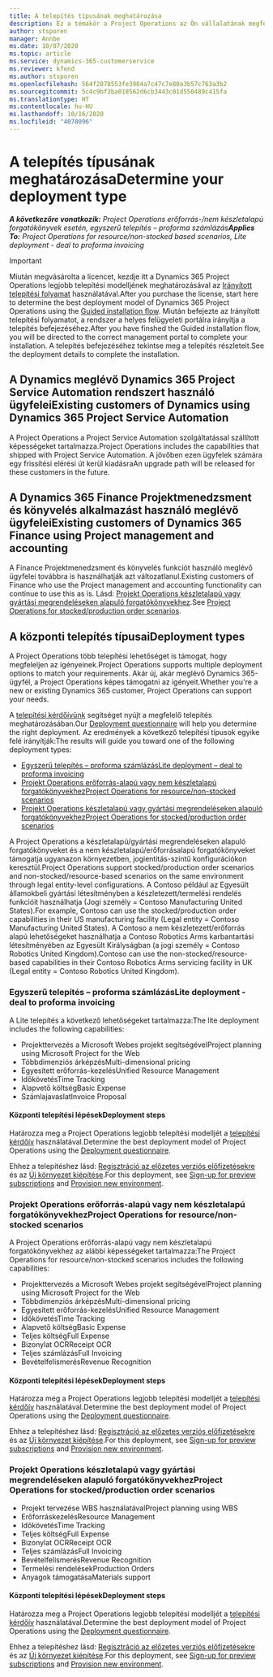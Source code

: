 ```yaml
---
title: A telepítés típusának meghatározása
description: Ez a témakör a Project Operations az Ön vállalatának megfelelő telepítéstípusának megállapításában segítő információkat tartalmaz.
author: stsporen
manager: Annbe
ms.date: 10/07/2020
ms.topic: article
ms.service: dynamics-365-customerservice
ms.reviewer: kfend
ms.author: stsporen
ms.openlocfilehash: 564f2878553fe3904a7c47c7e80a3b57c763a3b2
ms.sourcegitcommit: 5c4c9bf3ba018562d6cb3443c01d550489c415fa
ms.translationtype: HT
ms.contentlocale: hu-HU
ms.lasthandoff: 10/16/2020
ms.locfileid: "4078096"
---
```

# <a name="determine-your-deployment-type"></a><span data-ttu-id="c9747-103">A telepítés típusának meghatározása</span><span class="sxs-lookup"><span data-stu-id="c9747-103">Determine your deployment type</span></span>

<span data-ttu-id="c9747-104">_**A következőre vonatkozik:** Project Operations erőforrás-/nem készletalapú forgatókönyvek esetén, egyszerű telepítés – proforma számlázás_</span><span class="sxs-lookup"><span data-stu-id="c9747-104">_**Applies To:** Project Operations for resource/non-stocked based scenarios, Lite deployment - deal to proforma invoicing_</span></span>

> [!IMPORTANT]
> <span data-ttu-id="c9747-105">Miután megvásárolta a licencet, kezdje itt a Dynamics 365 Project Operations legjobb telepítési modelljének meghatározásával az [Irányított telepítési folyamat](https://aka.ms/provisionprojectoperations) használatával.</span><span class="sxs-lookup"><span data-stu-id="c9747-105">After you purchase the license, start here to determine the best deployment model of Dynamics 365 Project Operations using the [Guided installation flow](https://aka.ms/provisionprojectoperations).</span></span>
> <span data-ttu-id="c9747-106">Miután befejezte az Irányított telepítési folyamatot, a rendszer a helyes felügyeleti portálra irányítja a telepítés befejezéséhez.</span><span class="sxs-lookup"><span data-stu-id="c9747-106">After you have finshed the Guided installation flow, you will be directed to the correct management portal to complete your installation.</span></span> <span data-ttu-id="c9747-107">A telepítés befejezéséhez tekintse meg a telepítés részleteit.</span><span class="sxs-lookup"><span data-stu-id="c9747-107">See the deployment details to complete the installation.</span></span>


## <a name="existing-customers-of-dynamics-using-dynamics-365-project-service-automation"></a><span data-ttu-id="c9747-108">A Dynamics meglévő Dynamics 365 Project Service Automation rendszert használó ügyfelei</span><span class="sxs-lookup"><span data-stu-id="c9747-108">Existing customers of Dynamics using Dynamics 365 Project Service Automation</span></span>
<span data-ttu-id="c9747-109">A Project Operations a Project Service Automation szolgáltatással szállított képességeket tartalmazza.</span><span class="sxs-lookup"><span data-stu-id="c9747-109">Project Operations includes the capabilities that shipped with Project Service Automation.</span></span> <span data-ttu-id="c9747-110">A jövőben ezen ügyfelek számára egy frissítési elérési út kerül kiadásra</span><span class="sxs-lookup"><span data-stu-id="c9747-110">An upgrade path will be released for these customers in the future.</span></span>

## <a name="existing-customers-of-dynamics-365-finance-using-project-management-and-accounting"></a><span data-ttu-id="c9747-111">A Dynamics 365 Finance Projektmenedzsment és könyvelés alkalmazást használó meglévő ügyfelei</span><span class="sxs-lookup"><span data-stu-id="c9747-111">Existing customers of Dynamics 365 Finance using Project management and accounting</span></span> 

<span data-ttu-id="c9747-112">A Finance Projektmenedzsment és könyvelés funkciót használó meglévő ügyfelei továbbra is használhatják azt változatlanul.</span><span class="sxs-lookup"><span data-stu-id="c9747-112">Existing customers of Finance who use the Project management and accounting functionality can continue to use this as is.</span></span> <span data-ttu-id="c9747-113">Lásd: [Projekt Operations készletalapú vagy gyártási megrendeléseken alapuló forgatókönyvekhez](#pma).</span><span class="sxs-lookup"><span data-stu-id="c9747-113">See [Project Operations for stocked/production order scenarios](#pma).</span></span>


## <a name="deployment-types"></a><span data-ttu-id="c9747-114">A központi telepítés típusai</span><span class="sxs-lookup"><span data-stu-id="c9747-114">Deployment types</span></span>
<span data-ttu-id="c9747-115">A Project Operations több telepítési lehetőséget is támogat, hogy megfeleljen az igényeinek.</span><span class="sxs-lookup"><span data-stu-id="c9747-115">Project Operations supports multiple deployment options to match your requirements.</span></span> <span data-ttu-id="c9747-116">Akár új, akár meglévő Dynamics 365-ügyfél, a Project Operations képes támogatni az igényeit.</span><span class="sxs-lookup"><span data-stu-id="c9747-116">Whether you're a new or existing Dynamics 365 customer, Project Operations can support your needs.</span></span>

<span data-ttu-id="c9747-117">A [telepítési kérdőívünk](https://aka.ms/provisionprojectoperations) segítséget nyújt a megfelelő telepítés meghatározásában.</span><span class="sxs-lookup"><span data-stu-id="c9747-117">Our [Deployment questionnaire](https://aka.ms/provisionprojectoperations) will help you determine the right deployment.</span></span> <span data-ttu-id="c9747-118">Az eredmények a következő telepítési típusok egyike felé irányítják:</span><span class="sxs-lookup"><span data-stu-id="c9747-118">The results will guide you toward one of the following deployment types:</span></span>

- [<span data-ttu-id="c9747-119">Egyszerű telepítés – proforma számlázás</span><span class="sxs-lookup"><span data-stu-id="c9747-119">Lite deployment – deal to proforma invoicing</span></span>](#lite)
- [<span data-ttu-id="c9747-120">Projekt Operations erőforrás-alapú vagy nem készletalapú forgatókönyvekhez</span><span class="sxs-lookup"><span data-stu-id="c9747-120">Project Operations for resource/non-stocked scenarios</span></span>](#integrated)
- [<span data-ttu-id="c9747-121">Projekt Operations készletalapú vagy gyártási megrendeléseken alapuló forgatókönyvekhez</span><span class="sxs-lookup"><span data-stu-id="c9747-121">Project Operations for stocked/production order scenarios</span></span>](#pma)

<span data-ttu-id="c9747-122">A Project Operations a készletalapú/gyártási megrendeléseken alapuló forgatókönyveket és a nem készletalapú/erőforrásalapú forgatókönyveket támogatja ugyanazon környezetben, jogientitás-szintű konfigurációkon keresztül.</span><span class="sxs-lookup"><span data-stu-id="c9747-122">Project Operations support stocked/production order scenarios and non-stocked/resource-based scenarios on the same environment through legal entity-level configurations.</span></span> <span data-ttu-id="c9747-123">A Contoso például az Egyesült államokbeli gyártási létesítményben a készletezett/termelési rendelés funkcióit használhatja (Jogi személy = Contoso Manufacturing United States).</span><span class="sxs-lookup"><span data-stu-id="c9747-123">For example, Contoso can use the stocked/production order capabilities in their US manufacturing facility (Legal entity = Contoso Manufacturing United States).</span></span> <span data-ttu-id="c9747-124">A Contoso a nem készletezett/erőforrás alapú lehetőségeket használhatja a Contoso Robotics Arms karbantartási létesítményében az Egyesült Királyságban (a jogi személy = Contoso Robotics United Kingdom).</span><span class="sxs-lookup"><span data-stu-id="c9747-124">Contoso can use the non-stocked/resource-based capabilities in their Contoso Robotics Arms servicing facility in UK (Legal entity = Contoso Robotics United Kingdom).</span></span>

### <a name="lite-deployment---deal-to-proforma-invoicing"></a><a  name="lite"></a><span data-ttu-id="c9747-125">Egyszerű telepítés – proforma számlázás</span><span class="sxs-lookup"><span data-stu-id="c9747-125">Lite deployment - deal to proforma invoicing</span></span>

<span data-ttu-id="c9747-126">A Lite telepítés a következő lehetőségeket tartalmazza:</span><span class="sxs-lookup"><span data-stu-id="c9747-126">The lite deployment includes the following capabilities:</span></span>

- <span data-ttu-id="c9747-127">Projekttervezés a Microsoft Webes projekt segítségével</span><span class="sxs-lookup"><span data-stu-id="c9747-127">Project planning using Microsoft Project for the Web</span></span>
- <span data-ttu-id="c9747-128">Többdimenziós árképzés</span><span class="sxs-lookup"><span data-stu-id="c9747-128">Multi-dimensional pricing</span></span>
- <span data-ttu-id="c9747-129">Egyesített erőforrás-kezelés</span><span class="sxs-lookup"><span data-stu-id="c9747-129">Unified Resource Management</span></span>
- <span data-ttu-id="c9747-130">Időkövetés</span><span class="sxs-lookup"><span data-stu-id="c9747-130">Time Tracking</span></span>
- <span data-ttu-id="c9747-131">Alapvető költség</span><span class="sxs-lookup"><span data-stu-id="c9747-131">Basic Expense</span></span>
- <span data-ttu-id="c9747-132">Számlajavaslat</span><span class="sxs-lookup"><span data-stu-id="c9747-132">Invoice Proposal</span></span>

#### <a name="deployment-steps"></a><span data-ttu-id="c9747-133">Központi telepítési lépések</span><span class="sxs-lookup"><span data-stu-id="c9747-133">Deployment steps</span></span>
<span data-ttu-id="c9747-134">Határozza meg a Project Operations legjobb telepítési modelljét a [telepítési kérdőív](https://aka.ms/provisionprojectoperations) használatával.</span><span class="sxs-lookup"><span data-stu-id="c9747-134">Determine the best deployment model of Project Operations using the [Deployment questionnaire](https://aka.ms/provisionprojectoperations).</span></span>

<span data-ttu-id="c9747-135">Ehhez a telepítéshez lásd: [Regisztráció az előzetes verziós előfizetésekre](lite-preview-subscription-sign-up.md) és az [Új környezet kiépítése](lite-deployment.md).</span><span class="sxs-lookup"><span data-stu-id="c9747-135">For this deployment, see [Sign-up for preview subscriptions](lite-preview-subscription-sign-up.md) and [Provision new environment](lite-deployment.md).</span></span> 


### <a name="project-operations-for-resourcenon-stocked-scenarios"></a><a name="integrated"></a><span data-ttu-id="c9747-136">Projekt Operations erőforrás-alapú vagy nem készletalapú forgatókönyvekhez</span><span class="sxs-lookup"><span data-stu-id="c9747-136">Project Operations for resource/non-stocked scenarios</span></span>
<span data-ttu-id="c9747-137">A Project Operations erőforrás-alapú vagy nem készletalapú forgatókönyvekhez az alábbi képességeket tartalmazza:</span><span class="sxs-lookup"><span data-stu-id="c9747-137">The Project Operations for resource/non-stocked scenarios includes the following capabilities:</span></span>
  
- <span data-ttu-id="c9747-138">Projekttervezés a Microsoft Webes projekt segítségével</span><span class="sxs-lookup"><span data-stu-id="c9747-138">Project planning using Microsoft Project for the Web</span></span>
- <span data-ttu-id="c9747-139">Többdimenziós árképzés</span><span class="sxs-lookup"><span data-stu-id="c9747-139">Multi-dimensional pricing</span></span>
- <span data-ttu-id="c9747-140">Egyesített erőforrás-kezelés</span><span class="sxs-lookup"><span data-stu-id="c9747-140">Unified Resource Management</span></span>
- <span data-ttu-id="c9747-141">Időkövetés</span><span class="sxs-lookup"><span data-stu-id="c9747-141">Time Tracking</span></span>
- <span data-ttu-id="c9747-142">Alapvető költség</span><span class="sxs-lookup"><span data-stu-id="c9747-142">Basic Expense</span></span>
- <span data-ttu-id="c9747-143">Teljes költség</span><span class="sxs-lookup"><span data-stu-id="c9747-143">Full Expense</span></span>
- <span data-ttu-id="c9747-144">Bizonylat OCR</span><span class="sxs-lookup"><span data-stu-id="c9747-144">Receipt OCR</span></span>
- <span data-ttu-id="c9747-145">Teljes számlázás</span><span class="sxs-lookup"><span data-stu-id="c9747-145">Full Invoicing</span></span>
- <span data-ttu-id="c9747-146">Bevételfelismerés</span><span class="sxs-lookup"><span data-stu-id="c9747-146">Revenue Recognition</span></span>

#### <a name="deployment-steps"></a><span data-ttu-id="c9747-147">Központi telepítési lépések</span><span class="sxs-lookup"><span data-stu-id="c9747-147">Deployment steps</span></span>
<span data-ttu-id="c9747-148">Határozza meg a Project Operations legjobb telepítési modelljét a [telepítési kérdőív](https://aka.ms/provisionprojectoperations) használatával.</span><span class="sxs-lookup"><span data-stu-id="c9747-148">Determine the best deployment model of Project Operations using the [Deployment questionnaire](https://aka.ms/provisionprojectoperations).</span></span>

<span data-ttu-id="c9747-149">Ehhez a telepítéshez lásd: [Regisztráció az előzetes verziós előfizetésekre](resource-sign-up-preview-subscription.md) és az [Új környezet kiépítése](resource-provision-new-environment.md).</span><span class="sxs-lookup"><span data-stu-id="c9747-149">For this deployment, see [Sign-up for preview subscriptions](resource-sign-up-preview-subscription.md) and [Provision new environment](resource-provision-new-environment.md).</span></span> 


### <a name="project-operations-for-stockedproduction-order-scenarios"></a><a name="pma"></a><span data-ttu-id="c9747-150">Projekt Operations készletalapú vagy gyártási megrendeléseken alapuló forgatókönyvekhez</span><span class="sxs-lookup"><span data-stu-id="c9747-150">Project Operations for stocked/production order scenarios</span></span>

- <span data-ttu-id="c9747-151">Projekt tervezése WBS használatával</span><span class="sxs-lookup"><span data-stu-id="c9747-151">Project planning using WBS</span></span>
- <span data-ttu-id="c9747-152">Erőforráskezelés</span><span class="sxs-lookup"><span data-stu-id="c9747-152">Resource Management</span></span>
- <span data-ttu-id="c9747-153">Időkövetés</span><span class="sxs-lookup"><span data-stu-id="c9747-153">Time Tracking</span></span>
- <span data-ttu-id="c9747-154">Teljes költség</span><span class="sxs-lookup"><span data-stu-id="c9747-154">Full Expense</span></span>
- <span data-ttu-id="c9747-155">Bizonylat OCR</span><span class="sxs-lookup"><span data-stu-id="c9747-155">Receipt OCR</span></span>
- <span data-ttu-id="c9747-156">Teljes számlázás</span><span class="sxs-lookup"><span data-stu-id="c9747-156">Full Invoicing</span></span>
- <span data-ttu-id="c9747-157">Bevételfelismerés</span><span class="sxs-lookup"><span data-stu-id="c9747-157">Revenue Recognition</span></span>
- <span data-ttu-id="c9747-158">Termelési rendelések</span><span class="sxs-lookup"><span data-stu-id="c9747-158">Production Orders</span></span>
- <span data-ttu-id="c9747-159">Anyagok támogatása</span><span class="sxs-lookup"><span data-stu-id="c9747-159">Materials support</span></span>

#### <a name="deployment-steps"></a><span data-ttu-id="c9747-160">Központi telepítési lépések</span><span class="sxs-lookup"><span data-stu-id="c9747-160">Deployment steps</span></span>
<span data-ttu-id="c9747-161">Határozza meg a Project Operations legjobb telepítési modelljét a [telepítési kérdőív](https://aka.ms/provisionprojectoperations) használatával.</span><span class="sxs-lookup"><span data-stu-id="c9747-161">Determine the best deployment model of Project Operations using the [Deployment questionnaire](https://aka.ms/provisionprojectoperations).</span></span>

<span data-ttu-id="c9747-162">Ehhez a telepítéshez lásd: [Regisztráció az előzetes verziós előfizetésekre](https://docs.microsoft.com/dynamics365/fin-ops-core/dev-itpro/dev-tools/sign-up-preview-subscription?toc=/dynamics365/finance/toc.json) és az [Új környezet kiépítése](https://docs.microsoft.com/dynamics365/fin-ops-core/dev-itpro/deployment/deploy-demo-environment?toc=/dynamics365/finance/toc.json).</span><span class="sxs-lookup"><span data-stu-id="c9747-162">For this deployment, see [Sign-up for preview subscriptions](https://docs.microsoft.com/dynamics365/fin-ops-core/dev-itpro/dev-tools/sign-up-preview-subscription?toc=/dynamics365/finance/toc.json) and [Provision new environment](https://docs.microsoft.com/dynamics365/fin-ops-core/dev-itpro/deployment/deploy-demo-environment?toc=/dynamics365/finance/toc.json).</span></span> 

